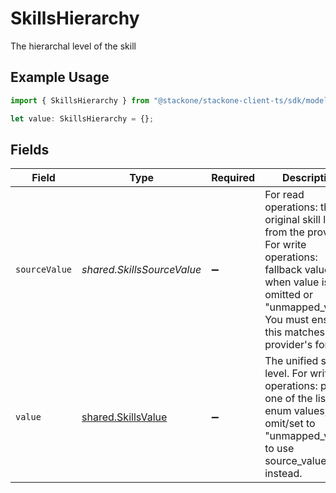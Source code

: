 # SkillsHierarchy

The hierarchal level of the skill

## Example Usage

```typescript
import { SkillsHierarchy } from "@stackone/stackone-client-ts/sdk/models/shared";

let value: SkillsHierarchy = {};
```

## Fields

| Field                                                                                                                                                                                                     | Type                                                                                                                                                                                                      | Required                                                                                                                                                                                                  | Description                                                                                                                                                                                               |
| --------------------------------------------------------------------------------------------------------------------------------------------------------------------------------------------------------- | --------------------------------------------------------------------------------------------------------------------------------------------------------------------------------------------------------- | --------------------------------------------------------------------------------------------------------------------------------------------------------------------------------------------------------- | --------------------------------------------------------------------------------------------------------------------------------------------------------------------------------------------------------- |
| `sourceValue`                                                                                                                                                                                             | *shared.SkillsSourceValue*                                                                                                                                                                                | :heavy_minus_sign:                                                                                                                                                                                        | For read operations: the original skill level from the provider. For write operations: fallback value used when value is omitted or "unmapped_value". You must ensure this matches the provider's format. |
| `value`                                                                                                                                                                                                   | [shared.SkillsValue](../../../sdk/models/shared/skillsvalue.md)                                                                                                                                           | :heavy_minus_sign:                                                                                                                                                                                        | The unified skill level. For write operations: provide one of the listed enum values, or omit/set to "unmapped_value" to use source_value instead.                                                        |